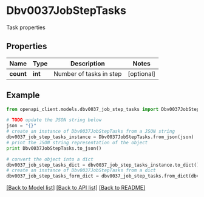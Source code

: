 # Dbv0037JobStepTasks

Task properties

## Properties
Name | Type | Description | Notes
------------ | ------------- | ------------- | -------------
**count** | **int** | Number of tasks in step | [optional] 

## Example

```python
from openapi_client.models.dbv0037_job_step_tasks import Dbv0037JobStepTasks

# TODO update the JSON string below
json = "{}"
# create an instance of Dbv0037JobStepTasks from a JSON string
dbv0037_job_step_tasks_instance = Dbv0037JobStepTasks.from_json(json)
# print the JSON string representation of the object
print Dbv0037JobStepTasks.to_json()

# convert the object into a dict
dbv0037_job_step_tasks_dict = dbv0037_job_step_tasks_instance.to_dict()
# create an instance of Dbv0037JobStepTasks from a dict
dbv0037_job_step_tasks_form_dict = dbv0037_job_step_tasks.from_dict(dbv0037_job_step_tasks_dict)
```
[[Back to Model list]](../README.md#documentation-for-models) [[Back to API list]](../README.md#documentation-for-api-endpoints) [[Back to README]](../README.md)


